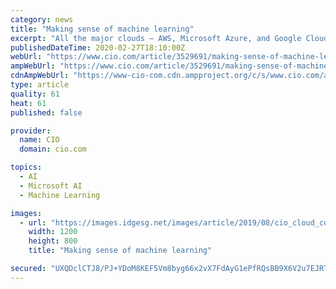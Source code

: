 ```yaml
---
category: news
title: "Making sense of machine learning"
excerpt: "All the major clouds — AWS, Microsoft Azure, and Google Cloud Platform — now offer deep learning frameworks, although Google’s TensorFlow is considered the most advanced. Despite the current enthusiasm for deep learning, most machine learning algorithms have nothing to do with neural nets. As I discovered several years ago when I ..."
publishedDateTime: 2020-02-27T18:10:00Z
webUrl: "https://www.cio.com/article/3529691/making-sense-of-machine-learning.html"
ampWebUrl: "https://www.cio.com/article/3529691/making-sense-of-machine-learning.amp.html"
cdnAmpWebUrl: "https://www-cio-com.cdn.ampproject.org/c/s/www.cio.com/article/3529691/making-sense-of-machine-learning.amp.html"
type: article
quality: 61
heat: 61
published: false

provider:
  name: CIO
  domain: cio.com

topics:
  - AI
  - Microsoft AI
  - Machine Learning

images:
  - url: "https://images.idgesg.net/images/article/2019/08/cio_cloud_computing_circuits_thinkstock_187814479_complex_pink_network_connections_by_shulz_gettyimages-840939300_2400x1600-100807924-large.jpg"
    width: 1200
    height: 800
    title: "Making sense of machine learning"

secured: "UXQDclCTJ8/PJ+YDoM8KEF5Vm8byg66x2vX7FdAyG1ePfRQsBB9X6V2u7EJRTBn2yJLPR+1zpzCJ7oUWZ88oB5rUI55F1OKi8GpqvNFGiQzM54YwqZSJi6CpXil0p1rqzCAKgoP7m5FTU3rOcTKW/9WoUv+H9fXHrcs9lHApnASxcfqwZ1aCrcW2chzbtV9tgdnhE7B1SHKsvmNY6iDkq1UDPh7DGKQ2z+lzOYivnJCXgYwIiDdrXXqebss1H+0XaAWGk1WxQ0yJ/UakWpmhlabfGLfo7G2IkMLeGbxvkTln6vdSUqh444Amf8ZUqI8uXBTHDR8QuJXnkYICzOz4sAeBNxmc6MhDriQCVJ9MDex4ol/SYzrxoCgf/XjECCbThIaaTO17z2iLkw0NzjCptv/3ht9A1zvTuygHF6+NneyOkQTq1gbJcIH0zZ/uGwwlY6SVrGVdEjMVoqrc/GK38MPfjj7zScg4ZN62Yx4u9is=;5qKjIdNU/DeCFDMrKjLv/Q=="
---
```


